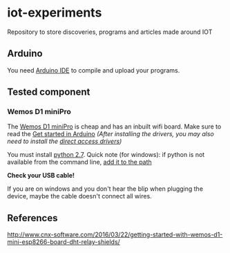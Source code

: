 # iot-experiments
Repository to store discoveries, programs and articles made around IOT

## Arduino

You need [Arduino IDE](https://www.arduino.cc/en/Main/Software) to compile and upload your programs.

## Tested component

### Wemos D1 miniPro

The [Wemos D1 miniPro](https://www.wemos.cc/product/d1-mini-pro.html) is cheap and has an inbuilt wifi board.
Make sure to read the [Get started in Arduino](https://www.wemos.cc/tutorial/get-started-arduino.html)
*(After installing the drivers, you may also need to install the
[direct access drivers](https://www.silabs.com/products/development-tools/software/direct-access-drivers))* 

You must install [python 2.7](https://www.python.org/download/releases/2.7/).
Quick note (for windows): if python is not available from the command line,
[add it to the path](http://stackoverflow.com/questions/9546324/adding-directory-to-path-environment-variable-in-windows)

**Check your USB cable!**

If you are on windows and you don't hear the blip when plugging the device, maybe the cable doesn't connect all wires.

## References

http://www.cnx-software.com/2016/03/22/getting-started-with-wemos-d1-mini-esp8266-board-dht-relay-shields/
